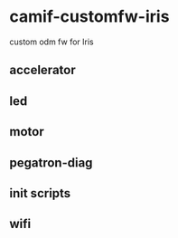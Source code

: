 # camif-customfw-iris
custom odm fw for Iris

## accelerator  
## led  
## motor  
## pegatron-diag  
## init scripts  
## wifi
